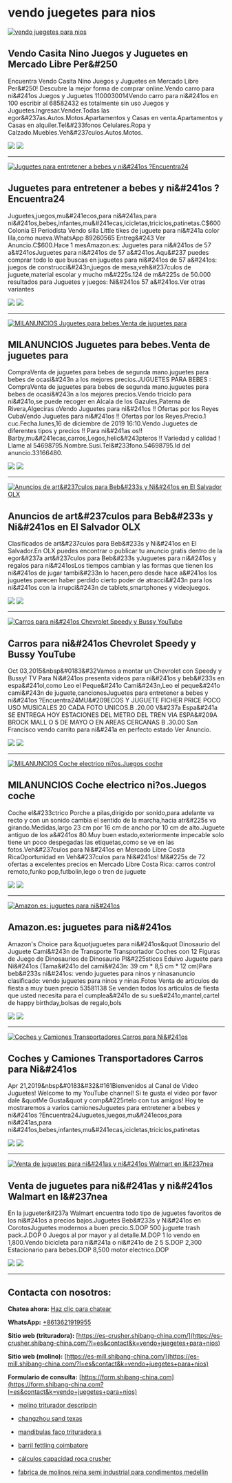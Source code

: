 # vendo juegetes para nios

<a href="https://swt.shibang-china.com/?l=es&img&k=vendo+juegetes+para+nios" target="_blank">![vendo juegetes para nios](http://static.shibang-china.com/all-800x300/1087.jpg)</a>

## Vendo Casita Nino Juegos y Juguetes en Mercado Libre Per&#250
Encuentra Vendo Casita Nino Juegos y Juguetes en Mercado Libre Per&#250! Descubre la mejor forma de comprar online.Vendo carro para ni&#241os Juegos y Juguetes 1100030014Vendo carro para ni&#241os en 100 escribir al 68582432 es totalmente sin uso Juegos y Juguetes.Ingresar.Vender.Todas las egor&#237as.Autos.Motos.Apartamentos y Casas en venta.Apartamentos y Casas en alquiler.Tel&#233fonos Celulares.Ropa y Calzado.Muebles.Veh&#237culos.Autos.Motos.


<a href="https://whatsapp.shibangsoft.com/WhatsApp.php" target="_blank" title="WhatsApp">![](http://static.shibang-china.com/icon/whatsapp.png)</a> <a href="https://swt.shibang-china.com/?l=es&icon&k=vendo+juegetes+para+nios" target="_blank">![](http://static.shibang-china.com/icon/chat-es.png)</a>

---

<a href="https://swt.shibang-china.com/?l=es&img&k=vendo+juegetes+para+nios" target="_blank">![Juguetes para entretener a bebes y ni&#241os ?Encuentra24](http://static.shibang-china.com/all-800x300/889.jpg)</a>

## Juguetes para entretener a bebes y ni&#241os ?Encuentra24
Juguetes,juegos,mu&#241ecos,para ni&#241as,para ni&#241os,bebes,infantes,mu&#241ecas,icicletas,triciclos,patinetas.C$600 Colonia El Periodista Vendo silla Little tikes de juguete para ni&#241a color lila,como nueva.WhatsApp 89260565 Entreg&#243 Ver Anuncio.C$600.Hace 1 mesAmazon.es: Juguetes para ni&#241os de 57 a&#241osJuguetes para ni&#241os de 57 a&#241os.Aqu&#237 puedes comprar todo lo que buscas en juguetes para ni&#241os de 57 a&#241os: juegos de construcci&#243n,juegos de mesa,veh&#237culos de juguete,material escolar y mucho m&#225s.124 de m&#225s de 50.000 resultados para Juguetes y juegos: Ni&#241os 57 a&#241os.Ver otras variantes


<a href="https://whatsapp.shibangsoft.com/WhatsApp.php" target="_blank" title="WhatsApp">![](http://static.shibang-china.com/icon/whatsapp.png)</a> <a href="https://swt.shibang-china.com/?l=es&icon&k=vendo+juegetes+para+nios" target="_blank">![](http://static.shibang-china.com/icon/chat-es.png)</a>

---

<a href="https://swt.shibang-china.com/?l=es&img&k=vendo+juegetes+para+nios" target="_blank">![MILANUNCIOS Juguetes para bebes.Venta de juguetes para](http://static.shibang-china.com/all-800x300/1011.jpg)</a>

## MILANUNCIOS Juguetes para bebes.Venta de juguetes para
CompraVenta de juguetes para bebes de segunda mano.juguetes para bebes de ocasi&#243n a los mejores precios.JUGUETES PARA BEBES : CompraVenta de juguetes para bebes de segunda mano.juguetes para bebes de ocasi&#243n a los mejores precios.Vendo triciclo para ni&#241o,se puede recoger en Alcala de los Gazules,Paterna de Rivera,Algeciras oVendo Juguetes para ni&#241os !! Ofertas por los Reyes CubaVendo Juguetes para ni&#241os !! Ofertas por los Reyes.Precio.1 cuc.Fecha.lunes,16 de diciembre de 2019 16:10.Vendo Juguetes de diferentes tipos y precios !! Para ni&#241as os!! Barby,mu&#241ecas,carros,Legos,helic&#243pteros !! Variedad y calidad ! Llame al 54698795.Nombre.Susi.Tel&#233fono.54698795.Id del anuncio.33166480.


<a href="https://whatsapp.shibangsoft.com/WhatsApp.php" target="_blank" title="WhatsApp">![](http://static.shibang-china.com/icon/whatsapp.png)</a> <a href="https://swt.shibang-china.com/?l=es&icon&k=vendo+juegetes+para+nios" target="_blank">![](http://static.shibang-china.com/icon/chat-es.png)</a>

---

<a href="https://swt.shibang-china.com/?l=es&img&k=vendo+juegetes+para+nios" target="_blank">![Anuncios de art&#237culos para Beb&#233s y Ni&#241os en El Salvador OLX](http://static.shibang-china.com/all-800x300/691.jpg)</a>

## Anuncios de art&#237culos para Beb&#233s y Ni&#241os en El Salvador OLX
Clasificados de art&#237culos para Beb&#233s y Ni&#241os en El Salvador.En OLX puedes encontrar o publicar tu anuncio gratis dentro de la egor&#237a art&#237culos para Beb&#233s yJuguetes para ni&#241os y regalos para ni&#241osLos tiempos cambian y las formas que tienen los ni&#241os de jugar tambi&#233n lo hacen,pero desde hace a&#241os los juguetes parecen haber perdido cierto poder de atracci&#243n para los ni&#241os con la irrupci&#243n de tablets,smartphones y videojuegos.


<a href="https://whatsapp.shibangsoft.com/WhatsApp.php" target="_blank" title="WhatsApp">![](http://static.shibang-china.com/icon/whatsapp.png)</a> <a href="https://swt.shibang-china.com/?l=es&icon&k=vendo+juegetes+para+nios" target="_blank">![](http://static.shibang-china.com/icon/chat-es.png)</a>

---

<a href="https://swt.shibang-china.com/?l=es&img&k=vendo+juegetes+para+nios" target="_blank">![Carros para ni&#241os Chevrolet Speedy y Bussy YouTube](http://static.shibang-china.com/all-800x300/377.jpg)</a>

## Carros para ni&#241os Chevrolet Speedy y Bussy YouTube
Oct 03,2015&nbsp&#0183&#32Vamos a montar un Chevrolet con Speedy y Bussy! TV Para Ni&#241os presenta videos para ni&#241os y beb&#233s en espa&#241ol,como Leo el Peque&#241o Cami&#243n,Leo el peque&#241o cami&#243n de juguete,cancionesJuguetes para entretener a bebes y ni&#241os ?Encuentra24MU&#209ECOS Y JUGUETE FICHER PRICE POCO USO MUSICALES 20 CADA FOTO UNICOS.B .20.00 V&#237a Espa&#241a SE ENTREGA HOY ESTACIONES DEL METRO DEL TREN VIA ESPA&#209A BROCK MALL O 5 DE MAYO O EN AREAS CERCANAS B .30.00 San Francisco vendo carrito para ni&#241a en perfecto estado Ver Anuncio.


<a href="https://whatsapp.shibangsoft.com/WhatsApp.php" target="_blank" title="WhatsApp">![](http://static.shibang-china.com/icon/whatsapp.png)</a> <a href="https://swt.shibang-china.com/?l=es&icon&k=vendo+juegetes+para+nios" target="_blank">![](http://static.shibang-china.com/icon/chat-es.png)</a>

---

<a href="https://swt.shibang-china.com/?l=es&img&k=vendo+juegetes+para+nios" target="_blank">![MILANUNCIOS Coche electrico ni?os.Juegos coche](http://static.shibang-china.com/all-800x300/260.jpg)</a>

## MILANUNCIOS Coche electrico ni?os.Juegos coche
Coche el&#233ctrico Porche a pilas,dirigido por sonido,para adelante va recto y con un sonido cambia el sentido de la marcha,hacia atr&#225s va girando.Medidas,largo 23 cm por 16 cm de ancho por 10 cm de alto.Juguete antiguo de los a&#241os 80.Muy buen estado,exteriormente impecable solo tiene un poco despegadas las etiquetas,como se ve en las fotos.Veh&#237culos para Ni&#241os en Mercado Libre Costa RicaOportunidad en Veh&#237culos para Ni&#241os! M&#225s de 72 ofertas a excelentes precios en Mercado Libre Costa Rica: carros control remoto,funko pop,futbolin,lego o tren de juguete


<a href="https://whatsapp.shibangsoft.com/WhatsApp.php" target="_blank" title="WhatsApp">![](http://static.shibang-china.com/icon/whatsapp.png)</a> <a href="https://swt.shibang-china.com/?l=es&icon&k=vendo+juegetes+para+nios" target="_blank">![](http://static.shibang-china.com/icon/chat-es.png)</a>

---

<a href="https://swt.shibang-china.com/?l=es&img&k=vendo+juegetes+para+nios" target="_blank">![Amazon.es: juguetes para ni&#241os](http://static.shibang-china.com/all-800x300/649.jpg)</a>

## Amazon.es: juguetes para ni&#241os
Amazon's Choice para &quotjuguetes para ni&#241os&quot Dinosaurio del Juguete Cami&#243n de Transporte Transportador Coches con 12 Figuras de Juego de Dinosaurios de Dinosaurio Pl&#225sticos Eduivo Juguete para Ni&#241os (Tama&#241o del cami&#243n: 39 cm * 8,5 cm * 12 cm)Para beb&#233s ni&#241os: vendo juguetes para ninos y ninasanuncio clasificado: vendo juguetes para ninos y ninas.Fotos Venta de articulos de fiesta a muy buen precio 53581138 Se venden todos los articulos de fiesta que usted necesita para el cumplea&#241o de su sue&#241o,mantel,cartel de happy birthday,bolsas de regalo,bols


<a href="https://whatsapp.shibangsoft.com/WhatsApp.php" target="_blank" title="WhatsApp">![](http://static.shibang-china.com/icon/whatsapp.png)</a> <a href="https://swt.shibang-china.com/?l=es&icon&k=vendo+juegetes+para+nios" target="_blank">![](http://static.shibang-china.com/icon/chat-es.png)</a>

---

<a href="https://swt.shibang-china.com/?l=es&img&k=vendo+juegetes+para+nios" target="_blank">![Coches y Camiones Transportadores Carros para Ni&#241os](http://static.shibang-china.com/all-800x300/359.jpg)</a>

## Coches y Camiones Transportadores Carros para Ni&#241os
Apr 21,2019&nbsp&#0183&#32&#161Bienvenidos al Canal de Video Juguetes! Welcome to my YouTube channel! Si te gusta el video por favor dale &quotMe Gusta&quot y comp&#225rtelo con tus amigos! Hoy te mostraremos a varios camionesJuguetes para entretener a bebes y ni&#241os ?Encuentra24Juguetes,juegos,mu&#241ecos,para ni&#241as,para ni&#241os,bebes,infantes,mu&#241ecas,icicletas,triciclos,patinetas


<a href="https://whatsapp.shibangsoft.com/WhatsApp.php" target="_blank" title="WhatsApp">![](http://static.shibang-china.com/icon/whatsapp.png)</a> <a href="https://swt.shibang-china.com/?l=es&icon&k=vendo+juegetes+para+nios" target="_blank">![](http://static.shibang-china.com/icon/chat-es.png)</a>

---

<a href="https://swt.shibang-china.com/?l=es&img&k=vendo+juegetes+para+nios" target="_blank">![Venta de juguetes para ni&#241as y ni&#241os Walmart en l&#237nea](http://static.shibang-china.com/all-800x300/1023.jpg)</a>

## Venta de juguetes para ni&#241as y ni&#241os Walmart en l&#237nea
En la jugueter&#237a Walmart encuentra todo tipo de juguetes favoritos de los ni&#241os a precios bajos.Juguetes Beb&#233s y Ni&#241os en CorotosJuguetes modernos a buen precio.S.DOP 500 juguete trash pack.J.DOP 0 Juegos al por mayor y al detalle.M.DOP 1 lo vendo en 1,800.Vendo bicicleta para ni&#241a o ni&#241o de 2 5 S.DOP 2,300 Estacionario para bebes.DOP 8,500 motor electrico.DOP


<a href="https://whatsapp.shibangsoft.com/WhatsApp.php" target="_blank" title="WhatsApp">![](http://static.shibang-china.com/icon/whatsapp.png)</a> <a href="https://swt.shibang-china.com/?l=es&icon&k=vendo+juegetes+para+nios" target="_blank">![](http://static.shibang-china.com/icon/chat-es.png)</a>

---
## Contacta con nosotros:

**Chatea ahora:** [Haz clic para chatear](https://swt.shibang-china.com?l=es&contact&k=vendo+juegetes+para+nios)

**WhatsApp:**  [+8613621919955](https://whatsapp.shibangsoft.com/WhatsApp.php)

**Sitio web (trituradora):** [https://es-crusher.shibang-china.com/](https://es-crusher.shibang-china.com/?l=es&contact&k=vendo+juegetes+para+nios)

**Sitio web (molino):** [https://es-mill.shibang-china.com/](https://es-mill.shibang-china.com/?l=es&contact&k=vendo+juegetes+para+nios)

**Formulario de consulta:** [https://form.shibang-china.com](https://form.shibang-china.com?l=es&contact&k=vendo+juegetes+para+nios)

* [molino triturador descripcin](../69/molino%20triturador%20descripcin.md)

* [changzhou sand texas](../77/changzhou%20sand%20texas.md)

* [mandibulas faco trituradora s](../72/mandibulas%20faco%20trituradora%20s.md)

* [barril fettling coimbatore](../80/barril%20fettling%20coimbatore.md)

* [cálculos capacidad roca crusher](../77/c%C3%A1lculos%20capacidad%20roca%20crusher.md)

* [fabrica de molinos reina semi industrial para condimentos medellin](../66/fabrica%20de%20molinos%20reina%20semi%20industrial%20para%20condimentos%20medellin.md)